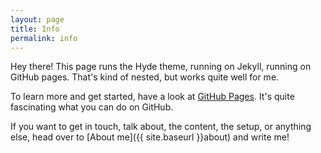 ```yaml
---
layout: page
title: Info
permalink: info
---
```


<p class="message">
  Hey there! This page runs the Hyde theme, running on Jekyll, running on GitHub pages. That's kind of nested, but works quite well for me.
</p>

To learn more and get started, have a look at [GitHub Pages](https://pages.github.com). It's quite fascinating what you can do on GitHub.


If you want to get in touch, talk about, the content, the setup, or anything else, head over to [About me]({{ site.baseurl }}about) and write me!
